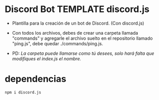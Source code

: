 # Discord Bot TEMPLATE discord.js

- Plantilla para la creación de un bot de Discord. (Con discord.js)

- Con todos los archivos, debes de crear una carpeta llamada "commands" y agregarle el archivo suelto en el repositorio llamado "ping.js", debe quedar ./commands/ping.js.
- PD: *La carpeta puede llamarse como tú desees, solo hará falta que modifiques el index.js el nombre.*

# dependencias

```
npm i discord.js
```
